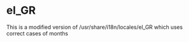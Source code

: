 # el_GR
This is a modified version of /usr/share/i18n/locales/el_GR which uses correct cases of months
